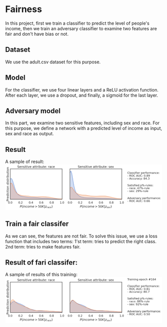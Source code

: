 # Fairness

In this project, first we train a classifier to predict the level of people's income, then we train an adversary classifier to examine two
features are fair and don't have bias or not.

## Dataset
We use the adult.csv dataset for this purpose.

## Model
For the classifier, we use four linear layers and a ReLU activation function. After each layer, we use a dropout, and finally, a sigmoid for the last layer.

## Adversary model
In this part, we examine two sensitive features, including sex and race. For this purpose, we define a network with a predicted level of income as input, sex and race as output.

## Result
A sample of result:
<br/>
<img src="imgs/unfair_dist.png" data-canonical-src="imgs/unfair_dist.png" width="500" />
<br/>
## Train a fair classifer
As we can see, the features are not fair. To solve this issue, we use a loss function that includes two terms:
1'st term: tries to predict the right class.
2nd term: tries to make features fair.
<br/>
## Result of fari classifer:
A sample of results of this training:
<br/>
<img src="imgs/fair_dist.png" data-canonical-src="imgs/fair_dist.png" width="500" />


